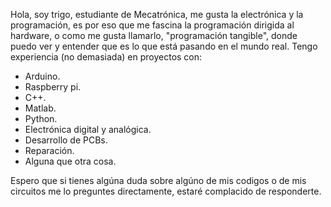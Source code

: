 
Hola, soy trigo, estudiante de Mecatrónica, me gusta la electrónica y la programación, es por eso que me fascina la programación dirigida al hardware,
o como me gusta llamarlo, "programación tangible", donde puedo ver y entender que es lo que está pasando en el mundo real.
Tengo experiencia (no demasiada) en proyectos con:
- Arduino.
- Raspberry pi.
- C++.
- Matlab.
- Python.
- Electrónica digital y analógica.
- Desarrollo de PCBs.
- Reparación.
- Alguna que otra cosa.

Espero que si tienes algúna duda sobre algúno de mis codigos o de mis circuitos me lo preguntes directamente, estaré complacido de responderte.

